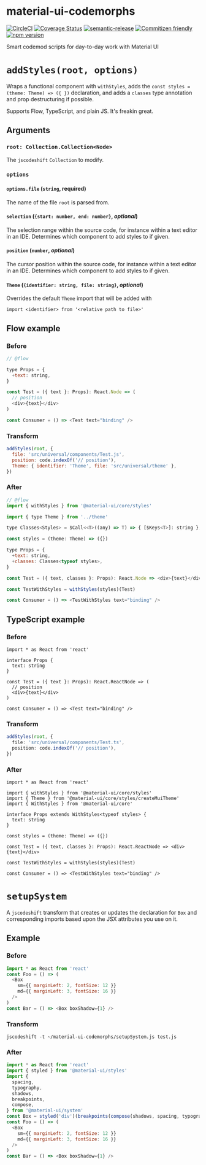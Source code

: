 # material-ui-codemorphs

[![CircleCI](https://circleci.com/gh/jedwards1211/material-ui-codemorphs.svg?style=svg)](https://circleci.com/gh/jedwards1211/material-ui-codemorphs)
[![Coverage Status](https://codecov.io/gh/jedwards1211/material-ui-codemorphs/branch/master/graph/badge.svg)](https://codecov.io/gh/jedwards1211/material-ui-codemorphs)
[![semantic-release](https://img.shields.io/badge/%20%20%F0%9F%93%A6%F0%9F%9A%80-semantic--release-e10079.svg)](https://github.com/semantic-release/semantic-release)
[![Commitizen friendly](https://img.shields.io/badge/commitizen-friendly-brightgreen.svg)](http://commitizen.github.io/cz-cli/)
[![npm version](https://badge.fury.io/js/material-ui-codemorphs.svg)](https://badge.fury.io/js/material-ui-codemorphs)

Smart codemod scripts for day-to-day work with Material UI

# `addStyles(root, options)`

Wraps a functional component with `withStyles`, adds the `const styles = (theme: Theme) => ({ })` declaration,
and adds a `classes` type annotation and prop destructuring if possible.

Supports Flow, TypeScript, and plain JS. It's freakin great.

## Arguments

### `root: Collection.Collection<Node>`

The `jscodeshift` `Collection` to modify.

### `options`

#### `options.file` (`string`, **required**)

The name of the file `root` is parsed from.

#### `selection` (`{start: number, end: number}`, _optional_)

The selection range within the source code, for instance within a text editor in an IDE.
Determines which component to add styles to if given.

#### `position` (`number`, _optional_)

The cursor position within the source code, for instance within a text editor in an IDE.
Determines which component to add styles to if given.

#### `Theme` (`{identifier: string, file: string}`, _optional_)

Overrides the default `Theme` import that will be added with

```
import <identifier> from '<relative path to file>'
```

## Flow example

### Before

```js
// @flow

type Props = {
  +text: string,
}

const Test = ({ text }: Props): React.Node => (
  // position
  <div>{text}</div>
)

const Consumer = () => <Test text="binding" />
```

### Transform

```js
addStyles(root, {
  file: 'src/universal/components/Test.js',
  position: code.indexOf('// position'),
  Theme: { identifier: 'Theme', file: 'src/universal/theme' },
})
```

### After

```js
// @flow
import { withStyles } from '@material-ui/core/styles'

import { type Theme } from '../theme'

type Classes<Styles> = $Call<<T>((any) => T) => { [$Keys<T>]: string }, Styles>

const styles = (theme: Theme) => ({})

type Props = {
  +text: string,
  +classes: Classes<typeof styles>,
}

const Test = ({ text, classes }: Props): React.Node => <div>{text}</div>

const TestWithStyles = withStyles(styles)(Test)

const Consumer = () => <TestWithStyles text="binding" />
```

## TypeScript example

### Before

```tsx
import * as React from 'react'

interface Props {
  text: string
}

const Test = ({ text }: Props): React.ReactNode => (
  // position
  <div>{text}</div>
)

const Consumer = () => <Test text="binding" />
```

### Transform

```ts
addStyles(root, {
  file: 'src/universal/components/Test.ts',
  position: code.indexOf('// position'),
})
```

### After

```tsx
import * as React from 'react'

import { withStyles } from '@material-ui/core/styles'
import { Theme } from '@material-ui/core/styles/createMuiTheme'
import { WithStyles } from '@material-ui/core'

interface Props extends WithStyles<typeof styles> {
  text: string
}

const styles = (theme: Theme) => ({})

const Test = ({ text, classes }: Props): React.ReactNode => <div>{text}</div>

const TestWithStyles = withStyles(styles)(Test)

const Consumer = () => <TestWithStyles text="binding" />
```

# `setupSystem`

A `jscodeshift` transform that creates or updates the declaration for `Box` and corresponding imports
based upon the JSX attributes you use on it.

## Example

### Before

```js
import * as React from 'react'
const Foo = () => (
  <Box
    sm={{ marginLeft: 2, fontSize: 12 }}
    md={{ marginLeft: 3, fontSize: 16 }}
  />
)
const Bar = () => <Box boxShadow={1} />
```

### Transform

```
jscodeshift -t ~/material-ui-codemorphs/setupSystem.js test.js
```

### After

```js
import * as React from 'react'
import { styled } from '@material-ui/styles'
import {
  spacing,
  typography,
  shadows,
  breakpoints,
  compose,
} from '@material-ui/system'
const Box = styled('div')(breakpoints(compose(shadows, spacing, typography)))
const Foo = () => (
  <Box
    sm={{ marginLeft: 2, fontSize: 12 }}
    md={{ marginLeft: 3, fontSize: 16 }}
  />
)
const Bar = () => <Box boxShadow={1} />
```
